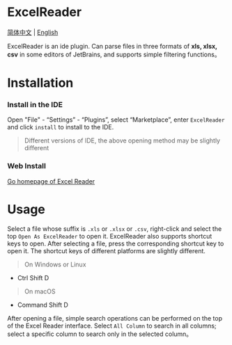# ExcelReader
<p> 

[简体中文](https://github.com/obiscr/ExcelReader/blob/main/README.md)  |
[English](https://github.com/obiscr/ExcelReader/blob/main/README_EN.md)

</p>
ExcelReader is an ide plugin. Can parse files in three formats of <b>xls, xlsx, csv</b> 
in some editors of JetBrains, and supports simple filtering functions。

# Installation
### Install in the IDE
Open "File" - “Settings” - “Plugins”, select “Marketplace”, enter `ExcelReader` and click `install` to install to the IDE.
> Different versions of IDE, the above opening method may be slightly different

### Web Install
[Go homepage of Excel Reader](https://plugins.jetbrains.com/plugin/14722-excelreader)

# Usage
Select a file whose suffix is `.xls` or `.xlsx` or `.csv`, 
right-click and select the top `Open As ExcelReader` to open it. 
ExcelReader also supports shortcut keys to open. After selecting a file, 
press the corresponding shortcut key to open it. 
The shortcut keys of different platforms are slightly different.

> On Windows or Linux
+ Ctrl Shift D

> On macOS
+ Command Shift D

After opening a file, 
simple search operations can be performed on the top of the Excel Reader interface.
Select `All Column` to search in all columns; 
select a specific column to search only in the selected column。